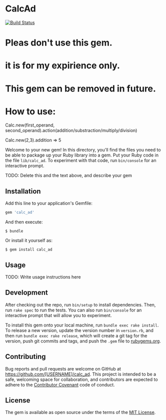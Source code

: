 # CalcAd


[![Build Status](https://travis-ci.org/andriidovhan/calc_ad.png)](https://travis-ci.org/andriidovhan/calc_ad)

# Pleas don't use this gem.
# it is for my expirience only.
# This gem can be removed in future.


# How to use:

Calc.new(first_operand, second_operand).action(addition/substraction/multiply/division)

Calc.new(2,3).addition
=> 5


Welcome to your new gem! In this directory, you'll find the files you need to be able to package up your Ruby library into a gem. Put your Ruby code in the file `lib/calc_ad`. To experiment with that code, run `bin/console` for an interactive prompt.

TODO: Delete this and the text above, and describe your gem

## Installation

Add this line to your application's Gemfile:

```ruby
gem 'calc_ad'
```

And then execute:

    $ bundle

Or install it yourself as:

    $ gem install calc_ad

## Usage

TODO: Write usage instructions here

## Development

After checking out the repo, run `bin/setup` to install dependencies. Then, run `rake spec` to run the tests. You can also run `bin/console` for an interactive prompt that will allow you to experiment.

To install this gem onto your local machine, run `bundle exec rake install`. To release a new version, update the version number in `version.rb`, and then run `bundle exec rake release`, which will create a git tag for the version, push git commits and tags, and push the `.gem` file to [rubygems.org](https://rubygems.org).

## Contributing

Bug reports and pull requests are welcome on GitHub at https://github.com/[USERNAME]/calc_ad. This project is intended to be a safe, welcoming space for collaboration, and contributors are expected to adhere to the [Contributor Covenant](http://contributor-covenant.org) code of conduct.


## License

The gem is available as open source under the terms of the [MIT License](http://opensource.org/licenses/MIT).

